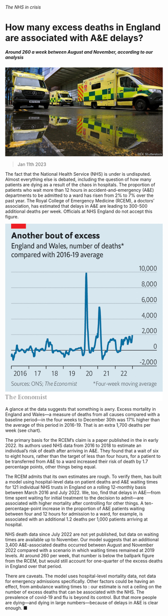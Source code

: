 ###### The NHS in crisis

# How many excess deaths in England are associated with A&E delays? 

##### Around 260 a week between August and November, according to our analysis 

![image](images/20230114_BRP503.jpg) 

> Jan 11th 2023 

The fact that the National Health Service (NHS) is under  is undisputed. Almost everything else is debated, including the question of how many patients are dying as a result of the chaos in hospitals. The proportion of patients who wait more than 12 hours in accident-and-emergency (A&amp;E) departments to be admitted to a ward has risen from 2% to 7% over the past year. The Royal College of Emergency Medicine (RCEM), a doctors’ association, has estimated that delays in A&amp;E are leading to 300-500 additional deaths per week. Officials at NHS England do not accept this figure. 

![image](images/20230114_BRC347.png) 


A glance at the data suggests that something is awry. Excess mortality in England and Wales—a measure of deaths from all causes compared with a baseline period—in the four weeks to December 30th was 17% higher than the average of this period in 2016-19. That is an extra 1,700 deaths per week (see chart). 

The primary basis for the RCEM’s claim is a paper published in the  in early 2022. Its authors used NHS data from 2016 to 2018 to estimate an individual’s risk of death after arriving in A&amp;E. They found that a wait of six to eight hours, rather than the target of less than four hours, for a patient to be transferred from A&amp;E to a ward increased their risk of death by 1.7 percentage points, other things being equal. 

The RCEM admits that its own estimates are rough. To verify them,  has built a model using hospital-level data on patient deaths and A&amp;E waiting times for 121 individual NHS trusts in England on a rolling 12-monthly basis between March 2016 and July 2022. We, too, find that delays in A&amp;E—from time spent waiting for initial treatment to the decision to admit—are associated with higher mortality after controlling for other things. A ten-percentage-point increase in the proportion of A&amp;E patients waiting between four and 12 hours for admission to a ward, for example, is associated with an additional 1.2 deaths per 1,000 patients arriving at hospital. 

NHS death data since July 2022 are not yet published, but data on waiting times are available up to November. Our model suggests that an additional 3,400 A&amp;E-associated deaths occurred between August and November 2022 compared with a scenario in which waiting times remained at 2019 levels. At around 260 per week, that number is below the ballpark figure from the RCEM, but would still account for one-quarter of the excess deaths in England over that period. 

There are caveats. The model uses hospital-level mortality data, not data for emergency admissions specifically. Other factors could be having an effect, from ambulance waiting times to : our estimate is not a ceiling on the number of excess deaths that can be associated with the NHS. The prevalence of covid-19 and flu is beyond its control. But that more people are dying—and dying in large numbers—because of delays in A&amp;E is clear enough. ■


